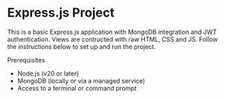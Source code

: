 # Express.js Project
This is a basic Express.js application with MongoDB integration and JWT authentication. Views are contructed with raw HTML, CSS and JS. Follow the instructions below to set up and run the project.

Prerequisites
- Node.js (v20 or later)
- MongoDB (locally or via a managed service)
- Access to a terminal or command prompt


